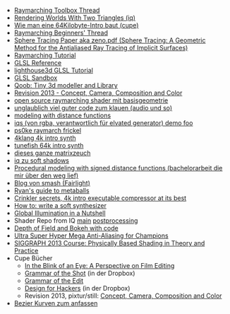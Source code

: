 * [Raymarching Toolbox Thread](http://www.pouet.net/topic.php?which=7931&page=1)
* [Rendering Worlds With Two Triangles (iq)](http://www.iquilezles.org/www/material/nvscene2008/rwwtt.pdf)
* [Wie man eine 64Kilobyte-Intro baut (cupe)](https://entropia.de/GPN12:Wie_man_eine_64Kilobyte-Intro_baut)
* [Raymarching Beginners' Thread](http://www.pouet.net/topic.php?which=7920&page=1)
* [Sphere Tracing Paper aka zeno.pdf (Sphere Tracing: A Geometric Method for the Antialiased Ray Tracing of Implicit Surfaces)](http://citeseerx.ist.psu.edu/viewdoc/download?doi=10.1.1.48.3825&rep=rep1&type=pdf)
* [Raymarching Tutorial](http://www.pouet.net/topic.php?which=8177&page=1)
* [GLSL Reference](http://www.opengl.org/sdk/docs/manglsl/)
* [lighthouse3d GLSL Tutorial](http://www.lighthouse3d.com/opengl/glsl/)
* [GLSL Sandbox](http://glsl.heroku.com)
* [Qoob: Tiny 3d modeller and Library](http://qoob.weebly.com/)
* [Revision 2013 - Concept, Camera, Composition and Color](https://www.youtube.com/watch?v=sgCmCJWUGAc)
* [open source raymarching shader mit basisgeometrie](http://www.mazapan.se/news/2010/07/15/gpu-ray-marching-with-distance-fields/)
* [unglaublich viel guter code zum klauen (audio und so)](http://musicdsp.org)
* [modeling with distance functions](http://www.iquilezles.org/www/articles/distfunctions/distfunctions.htm)
* [iqs (von rgba, verantwortlich für elvated generator) demo foo](http://iquilezles.org/www/)
* [ps0ke raymarch frickel](https://glsl.heroku.com/e#7989.0)
* [4klang 4k intro synth](http://4klang.untergrund.net/)
* [tunefish 64k intro synth](http://www.tunefish-synth.com/)
* [dieses ganze matrixzeuch](https://unspecified.wordpress.com/2012/06/21/calculating-the-gluperspective-matrix-and-other-opengl-matrix-maths/)
* [iq zu soft shadows](http://www.iquilezles.org/www/articles/rmshadows/rmshadows.htm)
* [Procedural modeling with signed distance functions (bachelorarbeit die mir über den weg lief)](http://aka-san.halcy.de/distance_fields_prefinal.pdf)
* [Blog von smash (Fairlight)](http://directtovideo.wordpress.com/)
* [Ryan's guide to metaballs](http://www.geisswerks.com/ryan/BLOBS/blobs.html)
* [Crinkler secrets, 4k intro executable compressor at its best](http://code4k.blogspot.de/2010/12/crinkler-secrets-4k-intro-executable.html)
* [How to: write a soft synthesizer](http://pouet.net/topic.php?which=9432&page=1&x=20&y=10)
* [Global Illumination in a Nutshell](http://www.thepolygoners.com/tutorials/GIIntro/GIIntro.htm)
* Shader Repo from IQ [main](https://github.com/demoscenepassivist/SocialCoding/blob/master/code_demos_jogamp/shaders/raymarchingshaders/hartverdrahtet_development_main.fs) [postprocessing](https://github.com/demoscenepassivist/SocialCoding/blob/master/code_demos_jogamp/shaders/raymarchingshaders/hartverdrahtet_development_post.fs)
* [Depth of Field and Bokeh with code](http://mynameismjp.wordpress.com/2011/04/19/bokeh-ii-the-sequel/)
* [Ultra Super Hyper Mega Anti-Aliasing for Champions](http://www.iryoku.com/smaa/)
* [SIGGRAPH 2013 Course: Physically Based Shading in Theory and Practice](http://blog.selfshadow.com/publications/s2013-shading-course/)
* Cupe Bücher
    * [In the Blink of an Eye: A Perspective on Film Editing](http://www.amazon.de/dp/1879505622)
    * [Grammar of the Shot](http://www.amazon.de/dp/B00EVWHJAM/) (in der Dropbox)
    * [Grammar of the Edit](http://www.amazon.de/dp/0240526007/) 
    * [Design for Hackers](http://designforhackers.com/) (in der Dropbox)
    * Revision 2013, pixtur/still: [Concept, Camera, Composition and Color](https://www.youtube.com/watch?v=sgCmCJWUGAc)
* [Bezier Kurven zum anfassen](https://pomax.github.io/bezierinfo/)
